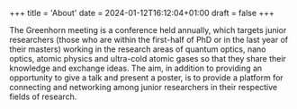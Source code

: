 +++
title = 'About'
date = 2024-01-12T16:12:04+01:00
draft = false
+++

The Greenhorn meeting is a conference held annually, which targets junior researchers (those who are within the first-half
of PhD or in the last year of their masters) working in the research areas of quantum optics, nano optics, atomic physics and
ultra-cold atomic gases so that they share their knowledge and exchange ideas. The aim, in addition to providing an
opportunity to give a talk and present a poster, is to provide a platform for connecting and networking among junior
researchers in their respective fields of research.
